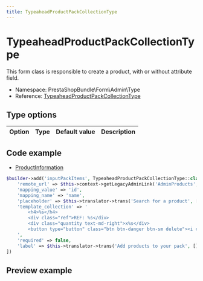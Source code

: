 ```yaml
---
title: TypeaheadProductPackCollectionType
---
```


# TypeaheadProductPackCollectionType

This form class is responsible to create a product, with or without attribute field.

- Namespace: PrestaShopBundle\Form\Admin\Type
- Reference: [TypeaheadProductPackCollectionType](https://github.com/PrestaShop/PrestaShop/blob/8.0.x/src/PrestaShopBundle/Form/Admin/Type/TypeaheadProductPackCollectionType.php)

## Type options

| Option       | Type   | Default value                     | Description                                                                               |
| :----------- | :----- | :-------------------------------- | :---------------------------------------------------------------------------------------- |

## Code example

- [ProductInformation](https://github.com/PrestaShop/PrestaShop/blob/8.0.x/src/PrestaShopBundle/Form/Admin/Product/ProductInformation.php#L200-L213)

```php
$builder->add('inputPackItems', TypeaheadProductPackCollectionType::class, [
    'remote_url' => $this->context->getLegacyAdminLink('AdminProducts', true, ['ajax' => 1, 'action' => 'productsList', 'forceJson' => 1, 'excludeVirtuals' => 1, 'limit' => 20]) . '&q=%QUERY',
    'mapping_value' => 'id',
    'mapping_name' => 'name',
    'placeholder' => $this->translator->trans('Search for a product', [], 'Admin.Catalog.Help'),
    'template_collection' => '
        <h4>%s</h4>
        <div class="ref">REF: %s</div>
        <div class="quantity text-md-right">x%s</div>
        <button type="button" class="btn btn-danger btn-sm delete"><i class="material-icons">delete</i></button>
    ',
    'required' => false,
    'label' => $this->translator->trans('Add products to your pack', [], 'Admin.Catalog.Feature'),
])
```

## Preview example

